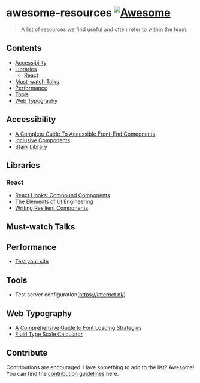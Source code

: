 # awesome-resources [![Awesome](https://awesome.re/badge.svg)](https://awesome.re)

> A list of resources we find useful and often refer to within the team.


## Contents

- [Accessibility](#accessibility)
- [Libraries](#libraries)
    - [React](#react)   
- [Must-watch Talks](#talks)
- [Performance](#performance)
- [Tools](#tools)
- [Web Typography](#typography)

## Accessibility

- [A Complete Guide To Accessible Front-End Components](https://www.smashingmagazine.com/2021/03/complete-guide-accessible-front-end-components/)
- [Inclusive Components](https://inclusive-components.design/)
- [Stark Library](https://www.getstark.co/library/)

## Libraries

### React

- [React Hooks: Compound Components](https://kentcdodds.com/blog/compound-components-with-react-hooks)
- [The Elements of UI Engineering](https://overreacted.io/the-elements-of-ui-engineering/)
- [Writing Resilient Components](https://overreacted.io/writing-resilient-components/)

## Must-watch Talks

## Performance
- [Test your site](https://web.dev/measure/)

## Tools
- Test server configuration(https://internet.nl/)

## Web Typography

- [A Comprehensive Guide to Font Loading Strategies](https://www.zachleat.com/web/comprehensive-webfonts/)
- [Fluid Type Scale Calculator](https://utopia.fyi/type/calculator/)

## Contribute

Contributions are encouraged. Have something to add to the list? Awesome! You can find the [contribution guidelines](contributing.md) here.
